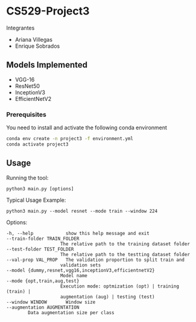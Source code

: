 # CS529-Project3

Integrantes 

- Ariana Villegas
- Enrique Sobrados


## Models Implemented

- VGG-16
- ResNet50
- InceptionV3 
- EfficientNetV2


### Prerequisites

You need to install and activate the following conda environment 
```sh
conda env create -n project3 -f environment.yml
conda activate project3
```



## Usage ##

Running the tool:

    python3 main.py [options]

Typical Usage Example:

    python3 main.py --model resnet --mode train --window 224

Options:

	-h, --help            show this help message and exit
	--train-folder TRAIN_FOLDER
                        The relative path to the training dataset folder
	--test-folder TEST_FOLDER
                        The relative path to the testting dataset folder
	--val-prop VAL_PROP   The validation proportion to split train and
                        validation sets
  	--model {dummy,resnet,vgg16,inceptionV3,efficientnetV2}
                        Model name
  	--mode {opt,train,aug,test}
                        Execution mode: optmization (opt) | training (train) |
                        augmentation (aug) | testing (test)
  	--window WINDOW       Window size
  	--augmentation AUGMENTATION
        	Data augmentation size per class

	


